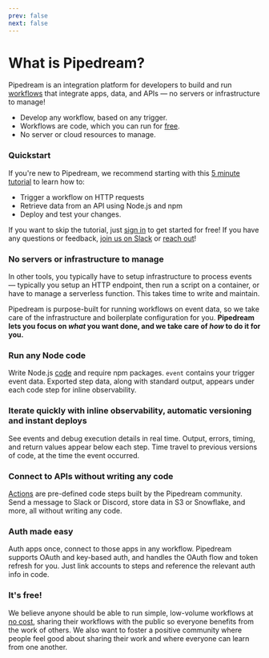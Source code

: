 ```yaml
---
prev: false
next: false
---
```


# What is Pipedream?

Pipedream is an integration platform for developers to build and run [workflows](/workflows/) that integrate apps, data, and APIs — no servers or infrastructure to manage!

- Develop any workflow, based on any trigger.
- Workflows are code, which you can run for [free](/pricing/).
- No server or cloud resources to manage.

### Quickstart

If you're new to Pipedream, we recommend starting with this [5 minute tutorial](https://pipedream.com/new?appcue=5ec1fd72-798f-4f32-b225-35b94315bf11) to learn how to:

- Trigger a workflow on HTTP requests 
- Retrieve data from an API using Node.js and npm 
- Deploy and test your changes. 

If you want to skip the tutorial, just [sign in](/sign-up/) to get started for free! If you have any questions or feedback, [join us on Slack](https://pipedream.com/community/) or [reach out](/support/)!


### No servers or infrastructure to manage

In other tools, you typically have to setup infrastructure to process events — typically you setup an HTTP endpoint, then run a script on a container, or have to manage a serverless function. This takes time to write and maintain.

Pipedream is purpose-built for running workflows on event data, so we take care of the infrastructure and boilerplate configuration for you. **Pipedream lets you focus on _what_ you want done, and we take care of _how_ to do it for you.**

### Run any Node code

Write Node.js [code](/workflows/steps/code/) and require npm packages. `event` contains your trigger event data. Exported step data, along with standard output, appears under each code step for inline observability.

### Iterate quickly with inline observability, automatic versioning and instant deploys

See events and debug execution details in real time. Output, errors, timing, and return values appear below each step. Time travel to previous versions of code, at the time the event occurred.

### Connect to APIs without writing any code

[Actions](/workflows/steps/actions/) are pre-defined code steps built by the Pipedream community. Send a message to Slack or Discord, store data in S3 or Snowflake, and more, all without writing any code.

### Auth made easy

Auth apps once, connect to those apps in any workflow. Pipedream supports OAuth and key-based auth, and handles the OAuth flow and token refresh for you. Just link accounts to steps and reference the relevant auth info in code.

### It's free!

We believe anyone should be able to run simple, low-volume workflows at [no cost](/pricing/), sharing their workflows with the public so everyone benefits from the work of others. We also want to foster a positive community where people feel good about sharing their work and where everyone can learn from one another.
